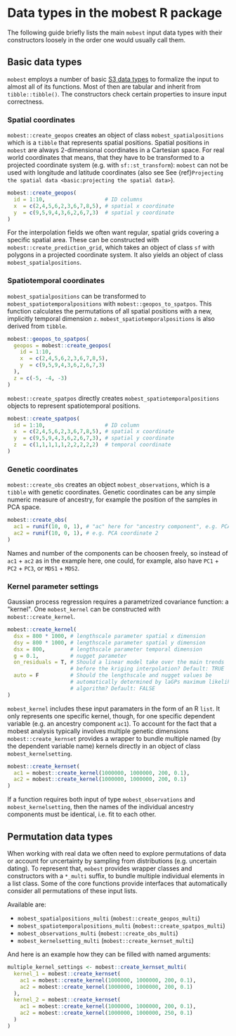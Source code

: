 # Data types in the mobest R package

The following guide briefly lists the main `mobest` input data types with their constructors loosely in the order one would usually call them.

## Basic data types

`mobest` employs a number of basic [S3 data types](http://adv-r.had.co.nz/S3.html) to formalize the input to almost all of its functions. Most of then are tabular and inherit from `tibble::tibble()`. The constructors check certain properties to insure input correctness.

### Spatial coordinates

`mobest::create_geopos` creates an object of class `mobest_spatialpositions` which is a `tibble` that represents spatial positions. Spatial positions in `mobest` are always 2-dimensional coordinates in a Cartesian space. For real world coordinates that means, that they have to be transformed to a projected coordinate system (e.g. with `sf::st_transform`): `mobest` can not be used with longitude and latitude coordinates (also see See {ref}`Projecting the spatial data <basic:projecting the spatial data>`).

```r
mobest::create_geopos(
  id = 1:10,                   # ID columns
  x  = c(2,4,5,6,2,3,6,7,8,5), # spatial x coordinate
  y  = c(9,5,9,4,3,6,2,6,7,3)  # spatial y coordinate
)
```

For the interpolation fields we often want regular, spatial grids covering a specific spatial area. These can be constructed with `mobest::create_prediction_grid`, which takes an object of class `sf` with polygons in a projected coordinate system. It also yields an object of class `mobest_spatialpositions`.

### Spatiotemporal coordinates

`mobest_spatialpositions` can be transformed to `mobest_spatiotemporalpositions` with `mobest::geopos_to_spatpos`. This function calculates the permutations of all spatial positions with a new, implicitly temporal dimension `z`. `mobest_spatiotemporalpositions` is also derived from `tibble`.

```r
mobest::geopos_to_spatpos(
  geopos = mobest::create_geopos(
    id = 1:10,
    x  = c(2,4,5,6,2,3,6,7,8,5),
    y  = c(9,5,9,4,3,6,2,6,7,3)
  ),
  z = c(-5, -4, -3)
)
```

`mobest::create_spatpos` directly creates `mobest_spatiotemporalpositions` objects to represent spatiotemporal positions.

```r
mobest::create_spatpos(
  id = 1:10,                   # ID column
  x  = c(2,4,5,6,2,3,6,7,8,5), # spatial x coordinate
  y  = c(9,5,9,4,3,6,2,6,7,3), # spatial y coordinate
  z  = c(1,1,1,1,1,2,2,2,2,2)  # temporal coordinate
)
```

### Genetic coordinates

`mobest::create_obs` creates an object `mobest_observations`, which is a `tibble` with genetic coordinates. Genetic coordinates can be any simple numeric measure of ancestry, for example the position of the samples in PCA space.

```r
mobest::create_obs(
  ac1 = runif(10, 0, 1), # "ac" here for "ancestry component", e.g. PCA coordinate 1
  ac2 = runif(10, 0, 1), # e.g. PCA coordinate 2
)
```

Names and number of the components can be choosen freely, so instead of `ac1` + `ac2` as in the example here, one could, for example, also have `PC1` + `PC2` + `PC3`, or `MDS1` + `MDS2`.

### Kernel parameter settings

Gaussian process regression requires a parametrized covariance function: a "kernel". One `mobest_kernel` can be constructed with `mobest::create_kernel`.

```r
mobest::create_kernel(
  dsx = 800 * 1000, # lengthscale parameter spatial x dimension
  dsy = 800 * 1000, # lengthscale parameter spatial y dimension
  dsx = 800,        # lengthscale parameter temporal dimension
  g = 0.1,          # nugget parameter
  on_residuals = T, # Should a linear model take over the main trends
                    # before the kriging interpolation? Default: TRUE
  auto = F          # Should the lengthscale and nugget values be 
                    # automatically determined by laGPs maximum likelihood
                    # algorithm? Default: FALSE
)
```

`mobest_kernel` includes these input paramaters in the form of an R `list`. It only represents one specific kernel, though, for one specific dependent variable (e.g. an ancestry component `ac1`). To account for the fact that a mobest analysis typically involves multiple genetic dimensions `mobest::create_kernset` provides a wrapper to bundle multiple named (by the dependent variable name) kernels directly in an object of class `mobest_kernelsetting`.

```r
mobest::create_kernset(
  ac1 = mobest::create_kernel(1000000, 1000000, 200, 0.1),
  ac2 = mobest::create_kernel(1000000, 1000000, 200, 0.1)
)
```

If a function requires both input of type `mobest_observations` and `mobest_kernelsetting`, then the names of the individual ancestry components must be identical, i.e. fit to each other.

## Permutation data types

When working with real data we often need to explore permutations of data or account for uncertainty by sampling from distributions (e.g. uncertain dating). To represent that, `mobest` provides wrapper classes and constructors with a `*_multi` suffix, to bundle multiple individual elements in a list class. Some of the core functions provide interfaces that automatically consider all permutations of these input lists.

Available are:

- `mobest_spatialpositions_multi` (`mobest::create_geopos_multi`)
- `mobest_spatiotemporalpositions_multi` (`mobest::create_spatpos_multi`)
- `mobest_observations_multi` (`mobest::create_obs_multi`)
- `mobest_kernelsetting_multi` (`mobest::create_kernset_multi`)

And here is an example how they can be filled with named arguments:

```r
multiple_kernel_settings <- mobest::create_kernset_multi(
  kernel_1 = mobest::create_kernset(
    ac1 = mobest::create_kernel(1000000, 1000000, 200, 0.1),
    ac2 = mobest::create_kernel(1000000, 1000000, 200, 0.1)
  ),
  kernel_2 = mobest::create_kernset(
    ac1 = mobest::create_kernel(1000000, 1000000, 200, 0.1),
    ac2 = mobest::create_kernel(1000000, 1000000, 250, 0.1)
  )
)
```
